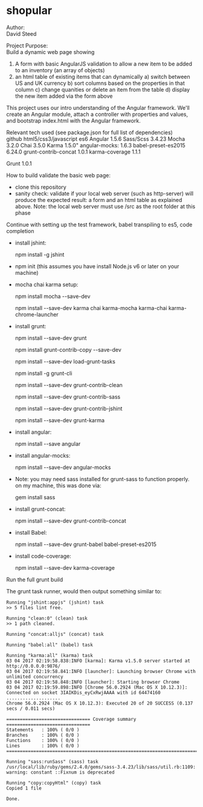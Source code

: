 # shopular

Author:  
David Steed

Project Purpose:  
Build a dynamic web page showing 
1.  A form with basic AngularJS validation to allow a new item to be added to an inventory (an array of objects)
2.  an html table of existing items that can dynamically
 a) switch between US and UK currency
 b) sort columns based on the properties in that column
 c) change quanities or delete an item from the table
 d) display the new item added via the form above

This project uses our intro understanding of the Angular framework.  We'll create an Angular module, attach a controller with properties and values, and bootstrap index.html with the Angular framework.

Relevant tech used (see package.json for full list of dependencies)  
github
html5/css3/javascript es6
Angular 1.5.6
Sass/Scss 3.4.23
Mocha 3.2.0
Chai 3.5.0
Karma 1.5.0"
angular-mocks: 1.6.3
babel-preset-es2015 6.24.0
grunt-contrib-concat 1.0.1
karma-coverage 1.1.1

Grunt 1.0.1

How to build validate the basic web page:

- clone this repository
- sanity check:  validate if your local web server (such as http-server) will produce the expected result:  a form and an html table as explained above.  Note:  the local web server must use /src as the root folder at this phase

Continue with setting up the test framework, babel transpiling to es5, code completion
- install jshint:

  npm install -g jshint

- npm init  (this assumes you have install Node.js v6 or later on your machine)

- mocha chai karma setup:

  npm install mocha --save-dev
 
  npm install --save-dev karma chai karma-mocha karma-chai karma-chrome-launcher


- install grunt:

  npm install --save-dev grunt
  
  npm install grunt-contrib-copy --save-dev

  npm install --save-dev load-grunt-tasks
  
  npm install -g grunt-cli
  
  npm install --save-dev grunt-contrib-clean
  
  npm install --save-dev grunt-contrib-sass
  
  npm install --save-dev grunt-contrib-jshint
  
  npm install --save-dev grunt-karma


- install angular:

  npm install --save angular


- install angular-mocks:
  
  npm install --save-dev angular-mocks


- Note:  you may need sass installed for grunt-sass to function properly.  on my machine, this was done via:
 
  gem install sass


- install grunt-concat:

  npm install --save-dev grunt-contrib-concat


- install Babel:

  npm install --save-dev grunt-babel babel-preset-es2015
  

- install code-coverage:

  npm install --save-dev karma-coverage
  

Run the full grunt build

The grunt task runner, would then output something similar to:

```/shopular (master)$ grunt build
Running "jshint:appjs" (jshint) task
>> 5 files lint free.

Running "clean:0" (clean) task
>> 1 path cleaned.

Running "concat:alljs" (concat) task

Running "babel:all" (babel) task

Running "karma:all" (karma) task
03 04 2017 02:19:58.838:INFO [karma]: Karma v1.5.0 server started at http://0.0.0.0:9876/
03 04 2017 02:19:58.841:INFO [launcher]: Launching browser Chrome with unlimited concurrency
03 04 2017 02:19:58.848:INFO [launcher]: Starting browser Chrome
03 04 2017 02:19:59.898:INFO [Chrome 56.0.2924 (Mac OS X 10.12.3)]: Connected on socket 3IAIKDis_eyCxRwjAAAA with id 64474160
....................
Chrome 56.0.2924 (Mac OS X 10.12.3): Executed 20 of 20 SUCCESS (0.137 secs / 0.011 secs)

=============================== Coverage summary ===============================
Statements   : 100% ( 0/0 )
Branches     : 100% ( 0/0 )
Functions    : 100% ( 0/0 )
Lines        : 100% ( 0/0 )
================================================================================

Running "sass:runSass" (sass) task
/usr/local/lib/ruby/gems/2.4.0/gems/sass-3.4.23/lib/sass/util.rb:1109: warning: constant ::Fixnum is deprecated

Running "copy:copyHtml" (copy) task
Copied 1 file

Done.
